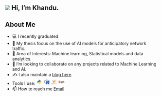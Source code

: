 ## <img src="https://raw.githubusercontent.com/MartinHeinz/MartinHeinz/master/wave.gif" width="30px"> Hi, I’m Khandu.

## About Me
- 💻 I recently graduated 
- 🌱 My thesis focus on the use of AI models for anticipatory network traffic.
- 🔭 Area of Interests: Machine learning, Statistical models and data analytics.
- 💞️ I’m looking to collaborate on any projects related to Machine Learning and AI.
- ✍️ I also maintain a [blog here](https://khanduict.medium.com/).
- Tools I use: <code><img height="20" src="https://raw.githubusercontent.com/github/explore/80688e429a7d4ef2fca1e82350fe8e3517d3494d/topics/python/python.png"></code>
<code><img height="20" src="https://raw.githubusercontent.com/github/explore/80688e429a7d4ef2fca1e82350fe8e3517d3494d/topics/r/r.png"></code>
<code><img height="20" src="https://raw.githubusercontent.com/github/explore/80688e429a7d4ef2fca1e82350fe8e3517d3494d/topics/tensorflow/tensorflow.png"></code>
<code><img height="20" src="https://raw.githubusercontent.com/github/explore/80688e429a7d4ef2fca1e82350fe8e3517d3494d/topics/git/git.png"></code> 
- 📫 How to reach me [Email](mailto:)
